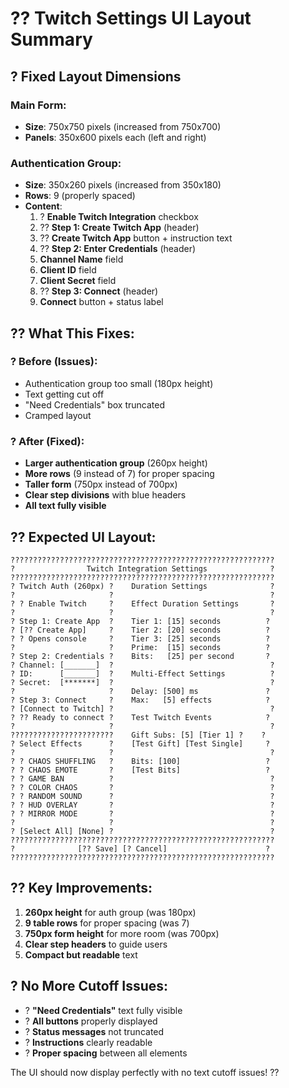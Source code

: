 # ?? Twitch Settings UI Layout Summary

## ? **Fixed Layout Dimensions**

### **Main Form:**
- **Size**: 750x750 pixels (increased from 750x700)
- **Panels**: 350x600 pixels each (left and right)

### **Authentication Group:**
- **Size**: 350x260 pixels (increased from 350x180)
- **Rows**: 9 (properly spaced)
- **Content**:
  1. ? **Enable Twitch Integration** checkbox
  2. ?? **Step 1: Create Twitch App** (header)
  3. ?? **Create Twitch App** button + instruction text
  4. ?? **Step 2: Enter Credentials** (header)
  5. **Channel Name** field
  6. **Client ID** field  
  7. **Client Secret** field
  8. ?? **Step 3: Connect** (header)
  9. **Connect** button + status label

## ?? **What This Fixes:**

### ? **Before (Issues):**
- Authentication group too small (180px height)
- Text getting cut off
- "Need Credentials" box truncated
- Cramped layout

### ? **After (Fixed):**
- **Larger authentication group** (260px height)
- **More rows** (9 instead of 7) for proper spacing
- **Taller form** (750px instead of 700px)
- **Clear step divisions** with blue headers
- **All text fully visible**

## ?? **Expected UI Layout:**

```
???????????????????????????????????????????????????????????
?                Twitch Integration Settings              ?
???????????????????????????????????????????????????????????
? Twitch Auth (260px) ?    Duration Settings              ?
?                     ?                                   ?
? ? Enable Twitch     ?    Effect Duration Settings       ?
?                     ?                                   ?
? Step 1: Create App  ?    Tier 1: [15] seconds          ?
? [?? Create App]     ?    Tier 2: [20] seconds          ?
? ? Opens console     ?    Tier 3: [25] seconds          ?
?                     ?    Prime:  [15] seconds          ?
? Step 2: Credentials ?    Bits:   [25] per second       ?
? Channel: [_______]  ?                                   ?
? ID:      [_______]  ?    Multi-Effect Settings          ?
? Secret:  [*******]  ?                                   ?
?                     ?    Delay: [500] ms               ?
? Step 3: Connect     ?    Max:   [5] effects            ?
? [Connect to Twitch] ?                                   ?
? ?? Ready to connect ?    Test Twitch Events            ?
?                     ?                                   ?
???????????????????????    Gift Subs: [5] [Tier 1] ?    ?
? Select Effects      ?    [Test Gift] [Test Single]     ?
?                     ?                                   ?
? ? CHAOS SHUFFLING   ?    Bits: [100]                   ?
? ? CHAOS EMOTE       ?    [Test Bits]                   ?
? ? GAME BAN          ?                                   ?
? ? COLOR CHAOS       ?                                   ?
? ? RANDOM SOUND      ?                                   ?
? ? HUD OVERLAY       ?                                   ?
? ? MIRROR MODE       ?                                   ?
?                     ?                                   ?
? [Select All] [None] ?                                   ?
???????????????????????????????????????????????????????????
?              [?? Save] [? Cancel]                      ?
???????????????????????????????????????????????????????????
```

## ?? **Key Improvements:**

1. **260px height** for auth group (was 180px)
2. **9 table rows** for proper spacing (was 7)
3. **750px form height** for more room (was 700px)
4. **Clear step headers** to guide users
5. **Compact but readable** text

## ? **No More Cutoff Issues:**

- ? **"Need Credentials"** text fully visible
- ? **All buttons** properly displayed
- ? **Status messages** not truncated
- ? **Instructions** clearly readable
- ? **Proper spacing** between all elements

The UI should now display perfectly with no text cutoff issues! ??